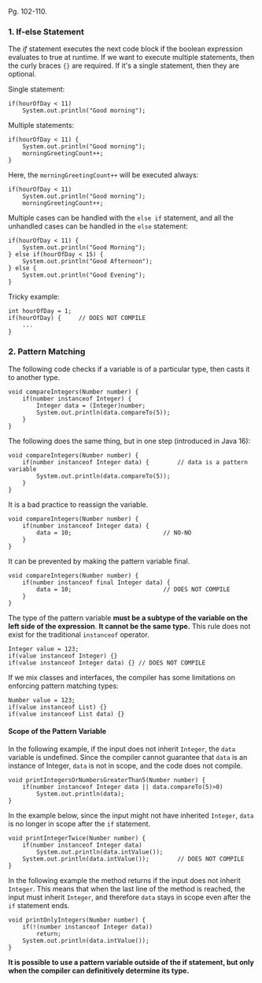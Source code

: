 Pg. 102-110.

### 1. If-else Statement

The _if_ statement executes the next code block if the boolean expression evaluates to true at runtime. If we want to execute
multiple statements, then the curly braces `{}` are required. If it's a single statement, then they are optional.

Single statement:

```
if(hourOfDay < 11)
    System.out.println("Good morning");
```

Multiple statements:

```
if(hourOfDay < 11) {
    System.out.println("Good morning");
    morningGreetingCount++;
}
```

Here, the `morningGreetingCount++` will be executed always:

```
if(hourOfDay < 11)
    System.out.println("Good morning");
    morningGreetingCount++;
```

Multiple cases can be handled with the `else if` statement, and all the unhandled cases can be handled in the `else` statement:

```
if(hourOfDay < 11) {
    System.out.println("Good Morning");
} else if(hourOfDay < 15) {
    System.out.println("Good Afternoon");
} else {
    System.out.println("Good Evening");
}
```

Tricky example:

```
int hourOfDay = 1;
if(hourOfDay) {     // DOES NOT COMPILE
    ...
}
```

### 2. Pattern Matching

The following code checks if a variable is of a particular type, then casts it to another type.

```
void compareIntegers(Number number) {
    if(number instanceof Integer) {
        Integer data = (Integer)number;
        System.out.println(data.compareTo(5));
    }
}
```

The following does the same thing, but in one step (introduced in Java 16):

```
void compareIntegers(Number number) {
    if(number instanceof Integer data) {        // data is a pattern variable
        System.out.println(data.compareTo(5));
    }
}
```

It is a bad practice to reassign the variable.

```
void compareIntegers(Number number) {
    if(number instanceof Integer data) {
        data = 10;                          // NO-NO
    }
}
```

It can be prevented by making the pattern variable final.

```
void compareIntegers(Number number) {
    if(number instanceof final Integer data) {
        data = 10;                          // DOES NOT COMPILE
    }
}
```

The type of the pattern variable **must be a subtype of the variable on the left side of the expression**. **It cannot be the same type.**
This rule does not exist for the traditional `instanceof` operator.

```
Integer value = 123;
if(value instanceof Integer) {}
if(value instanceof Integer data) {} // DOES NOT COMPILE
```

If we mix classes and interfaces, the compiler has some limitations on enforcing pattern matching types:

```
Number value = 123;
if(value instanceof List) {}
if(value instanceof List data) {}
```

#### Scope of the Pattern Variable

In the following example, if the input does not inherit `Integer`, the `data` variable is undefined. Since the compiler cannot
guarantee that `data` is an instance of Integer, `data` is not in scope, and the code does not compile.

```
void printIntegersOrNumbersGreaterThan5(Number number) {
    if(number instanceof Integer data || data.compareTo(5)>0)
        System.out.println(data);
}
```

In the example below, since the input might not have inherited `Integer`, `data` is no longer in scope after the `if` statement.

```
void printIntegerTwice(Number number) {
    if(number instanceof Integer data)
        System.out.println(data.intValue());
    System.out.println(data.intValue());        // DOES NOT COMPILE
}
```

In the following example the method returns if the input does not inherit `Integer`. This means that when the last line of
the method is reached, the input must inherit `Integer`, and therefore `data` stays in scope even after the `if` statement ends.

```
void printOnlyIntegers(Number number) {
    if(!(number instanceof Integer data))
        return;
    System.out.println(data.intValue());
}
```

**It is possible to use a pattern variable outside of the if statement, but only when the compiler can definitively determine its type.**

